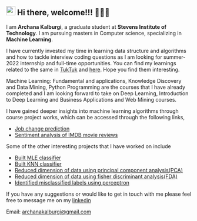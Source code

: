 ## <img src="https://media.giphy.com/media/hvRJCLFzcasrR4ia7z/giphy.gif" width="25px"> Hi there, welcome!!! 🙋🏻‍♀️

I am **Archana Kalburgi**, a graduate student at **Stevens Institute of Technology**. I am pursuing masters in Computer science, specializing in **Machine Learning**.

I have currently invested my time in learning data structure and algorithms and how to tackle interview coding questions as I am looking for summer-2022 internship and full-time opportunities. You can find my learnings related to the same in [TukTuk](https://archanakalburgi.github.io/tuktuk/) and [here](https://github.com/archanakalburgi/Algorithms). Hope you find them interesting. 

Machine Learning: Fundamental and applications, Knowledge Discovery and Data Mining, Python Programming are the courses that I have already completed and I am looking forward to take on Deep Learning, Introduction to Deep Learning and Business Applications and Web Mining courses. 

I have gained deeper insights into machine learning algorithms through course project works, which can be accessed through the following links,
- [Job change prediction](https://github.com/archanakalburgi/job_change_prediction_project)
- [Sentiment analysis of IMDB movie reviews](https://github.com/archanakalburgi/sentiment_analysis_imdb)

Some of the other interesting projects that I have worked on include
- [Built MLE classifier](https://github.com/archanakalburgi/my_coursework_stevens/blob/main/CS559/ML_Assign2/Q1_MLE.ipynb)
- [Built KNN classifier](https://github.com/archanakalburgi/my_coursework_stevens/blob/main/CS559/ML_Assign2/Q2_KNN.ipynb)
- [Reduced dimension of data using principal component analysis(PCA)](https://github.com/archanakalburgi/my_coursework_stevens/blob/main/CS559/ML_Assign3/Q1_PCA.ipynb)
- [Reduced dimension of data using fisher discriminant analysis(FDA)](https://github.com/archanakalburgi/my_coursework_stevens/blob/main/CS559/ML_Assign3/Q3_FDA_pima_indians.ipynb)
- [Identified misclassified labels using perceptron](https://github.com/archanakalburgi/my_coursework_stevens/blob/main/CS559/ML_Assign3/Q4_Perceptron.ipynb)

If you have any suggestions or would like to get in touch with me please feel free to message me on my [linkedin](https://www.linkedin.com/in/archana-kalburgi/) 

Email: archanakalburgi@gmail.com 
